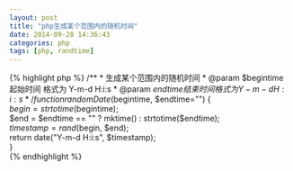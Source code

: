 ```yaml
---
layout: post
title: "php生成某个范围内的随机时间"
date: 2014-09-28 14:36:43
categories: php
tags: [php, randtime]
---
```


{% highlight php %}
    /** 
     *   生成某个范围内的随机时间 
     * @param <type> $begintime  起始时间 格式为 Y-m-d H:i:s 
     * @param <type> $endtime    结束时间 格式为 Y-m-d H:i:s   
     */  
    function randomDate($begintime, $endtime="") {  
        $begin = strtotime($begintime);  
        $end = $endtime == "" ? mktime() : strtotime($endtime);  
        $timestamp = rand($begin, $end);  
        return date("Y-m-d H:i:s", $timestamp);  
    }  
{% endhighlight %}
